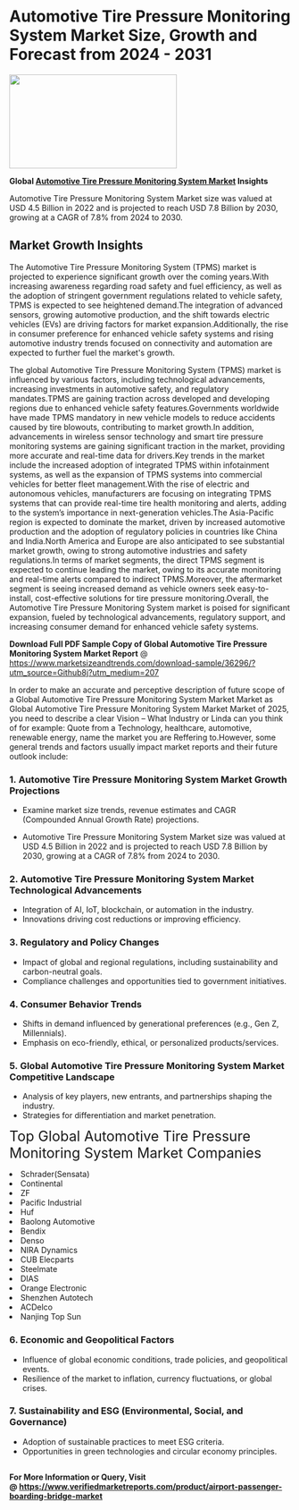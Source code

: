 <H1>Automotive Tire Pressure Monitoring System Market Size, Growth and Forecast from 2024 - 2031</H1><img class="aligncenter size-medium wp-image-584254" src="https://thirdeyenews.in/wp-content/uploads/2024/09/Global-Market-Research-300x168.jpeg" alt="" width="300" height="168" /><p><strong>Global&nbsp;<a href="https://www.marketsizeandtrends.com/download-sample/36296/?utm_source=Github8j?utm_medium=207">Automotive Tire Pressure Monitoring System Market</a> Insights</strong></p><p>Automotive Tire Pressure Monitoring System Market size was valued at USD 4.5 Billion in 2022 and is projected to reach USD 7.8 Billion by 2030, growing at a CAGR of 7.8% from 2024 to 2030.</p><p><h2>Market Growth Insights</h2> <p>The Automotive Tire Pressure Monitoring System (TPMS) market is projected to experience significant growth over the coming years.With increasing awareness regarding road safety and fuel efficiency, as well as the adoption of stringent government regulations related to vehicle safety, TPMS is expected to see heightened demand.The integration of advanced sensors, growing automotive production, and the shift towards electric vehicles (EVs) are driving factors for market expansion.Additionally, the rise in consumer preference for enhanced vehicle safety systems and rising automotive industry trends focused on connectivity and automation are expected to further fuel the market's growth.</p> <p>The global Automotive Tire Pressure Monitoring System (TPMS) market is influenced by various factors, including technological advancements, increasing investments in automotive safety, and regulatory mandates.TPMS are gaining traction across developed and developing regions due to enhanced vehicle safety features.Governments worldwide have made TPMS mandatory in new vehicle models to reduce accidents caused by tire blowouts, contributing to market growth.In addition, advancements in wireless sensor technology and smart tire pressure monitoring systems are gaining significant traction in the market, providing more accurate and real-time data for drivers.Key trends in the market include the increased adoption of integrated TPMS within infotainment systems, as well as the expansion of TPMS systems into commercial vehicles for better fleet management.With the rise of electric and autonomous vehicles, manufacturers are focusing on integrating TPMS systems that can provide real-time tire health monitoring and alerts, adding to the system’s importance in next-generation vehicles.The Asia-Pacific region is expected to dominate the market, driven by increased automotive production and the adoption of regulatory policies in countries like China and India.North America and Europe are also anticipated to see substantial market growth, owing to strong automotive industries and safety regulations.In terms of market segments, the direct TPMS segment is expected to continue leading the market, owing to its accurate monitoring and real-time alerts compared to indirect TPMS.Moreover, the aftermarket segment is seeing increased demand as vehicle owners seek easy-to-install, cost-effective solutions for tire pressure monitoring.Overall, the Automotive Tire Pressure Monitoring System market is poised for significant expansion, fueled by technological advancements, regulatory support, and increasing consumer demand for enhanced vehicle safety systems.</p> <p><span class=""><strong>Download Full PDF Sample Copy of Global Automotive Tire Pressure Monitoring System Market Report</strong> @ <a href="https://www.marketsizeandtrends.com/download-sample/36296/?utm_source=Github8j?utm_medium=207" target="_blank">https://www.marketsizeandtrends.com/download-sample/36296/?utm_source=Github8j?utm_medium=207</a></span></p><p>In order to make an accurate and perceptive description of future scope of a Global&nbsp;Automotive Tire Pressure Monitoring System Market Market as Global&nbsp;Automotive Tire Pressure Monitoring System Market Market of 2025, you need to describe a clear Vision &ndash; What Industry or Linda can you think of for example: Quote from a Technology, healthcare, automotive, renewable energy, name the market you are Reffering to.However, some general trends and factors usually impact market reports and their future outlook include:</p><h3>1.&nbsp;<strong>Automotive Tire Pressure Monitoring System Market Growth Projections</strong></h3><ul><li>Examine market size trends, revenue estimates and CAGR (Compounded Annual Growth Rate) projections.</li><li><p>Automotive Tire Pressure Monitoring System Market size was valued at USD 4.5 Billion in 2022 and is projected to reach USD 7.8 Billion by 2030, growing at a CAGR of 7.8% from 2024 to 2030.</p></li></ul><h3>2.&nbsp;<strong>Automotive Tire Pressure Monitoring System Market Technological Advancements</strong></h3><ul><li>Integration of AI, IoT, blockchain, or automation in the industry.</li><li>Innovations driving cost reductions or improving efficiency.</li></ul><h3>3.&nbsp;<strong>Regulatory and Policy Changes</strong></h3><ul><li>Impact of global and regional regulations, including sustainability and carbon-neutral goals.</li><li>Compliance challenges and opportunities tied to government initiatives.</li></ul><h3>4.&nbsp;<strong>Consumer Behavior Trends</strong></h3><ul><li>Shifts in demand influenced by generational preferences (e.g., Gen Z, Millennials).</li><li>Emphasis on eco-friendly, ethical, or personalized products/services.</li></ul><h3>5.&nbsp;<strong>Global Automotive Tire Pressure Monitoring System Market Competitive Landscape</strong></h3><ul><li>Analysis of key players, new entrants, and partnerships shaping the industry.</li><li>Strategies for differentiation and market penetration.</li></ul><p data-pm-slice="1 1 []"><span style="color: inherit; font-family: inherit; font-size: 25px;">Top Global Automotive Tire Pressure Monitoring System Market Companies</span></p><div class="" data-test-id=""><p><li>Schrader(Sensata)</li><li> Continental</li><li> ZF</li><li> Pacific Industrial</li><li> Huf</li><li> Baolong Automotive</li><li> Bendix</li><li> Denso</li><li> NIRA Dynamics</li><li> CUB Elecparts</li><li> Steelmate</li><li> DIAS</li><li> Orange Electronic</li><li> Shenzhen Autotech</li><li> ACDelco</li><li> Nanjing Top Sun</li></p></div><h3>6.&nbsp;<strong>Economic and Geopolitical Factors</strong></h3><ul><li>Influence of global economic conditions, trade policies, and geopolitical events.</li><li>Resilience of the market to inflation, currency fluctuations, or global crises.</li></ul><h3>7.&nbsp;<strong>Sustainability and ESG (Environmental, Social, and Governance)</strong></h3><ul><li>Adoption of sustainable practices to meet ESG criteria.</li><li>Opportunities in green technologies and circular economy principles.</li></ul><h2><strong style="font-size: 14px;">For More Information or Query, Visit @&nbsp;</strong><a style="background-color: #ffffff; font-size: 14px;" href="https://www.marketsizeandtrends.com/report/automotive-tire-pressure-monitoring-system-market/" target="_blank">https://www.verifiedmarketreports.com/product/airport-passenger-boarding-bridge-market</a></h2>